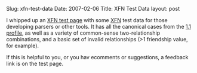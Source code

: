 Slug: xfn-test-data
Date: 2007-02-06
Title: XFN Test Data
layout: post

I whipped up an [XFN test page](http://deliciouslymeta.com/projects/xfn/test_data.html) with some [XFN](http://gmpg.org/xfn) test data for those developing parsers or other tools. It has all the canonical cases from the [1.1 profile](http://gmpg.org/xfn/11), as well as a variety of common-sense two-relationship combinations, and a basic set of invalid relationships (&gt;1 friendship value, for example).

If this is helpful to you, or you hav ecomments or suggestions, a feedback link is on the test page.
